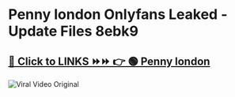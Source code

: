 
 # Penny london Onlyfans Leaked - Update Files 8ebk9

## <h2><a href="https://clipsfans.com/Penny_london&ref=git">🔗 Click to LINKS ⏩⏩ 👉 🟢 Penny london </a></h2>

<a href="https://clipsfans.com/Penny_london&ref=git" rel="nofollow" data-target="animated-image.originalLink"><img src="https://i.ibb.co.com/xMMVF88/686577567.gif" alt="Viral Video Original" style="max-width: 100%; display: inline-block;" data-target="animated-image.originalImage"></a>


